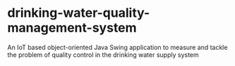 # drinking-water-quality-management-system
An IoT based object-oriented Java Swing application to measure and tackle the problem of quality control in the drinking water supply system

